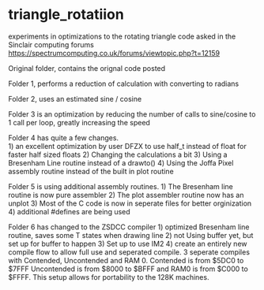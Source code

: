 # triangle_rotatiion
experiments in optimizations to the rotating triangle code asked in the Sinclair computing forums
https://spectrumcomputing.co.uk/forums/viewtopic.php?t=12159

Original folder, contains the orignal code posted

Folder 1, performs a reduction of calculation with converting to radians

Folder 2, uses an estimated sine / cosine

Folder 3 is an optimization by reducing the number of calls to sine/cosine to 1 call per loop, greatly increasing the speed

Folder 4 has quite a few changes.  
    1) an excellent optimization by user DFZX to use half_t instead of float for faster half sized floats
    2) Changing the calculations a bit
    3) Using a Bresenham Line routine instead of a drawto()
    4) Using the Joffa Pixel assembly routine instead of the built in plot routine

Folder 5 is using additional assembly routines.
    1) The Bresenham line routine is now pure assembler
    2) The plot assembler routine now has an unplot
    3) Most of the C code is now in seperate files for better orginization
    4) additional #defines are being used


Folder 6 has changed to the ZSDCC compiler
    1) optimized Bresenham line routine, saves some T states when drawing line
    2) not Using buffer yet, but set up for buffer to happen
    3) Set up to use IM2
    4) create an entirely new compile flow to allow full use and seperated compile.  3 seperate compiles with Contended, Uncontended and RAM 0.  Contended is from $5DC0 to $7FFF  Uncontended is from $8000 to $BFFF and RAM0 is from $C000 to $FFFF.  This setup allows for portability to the 128K machines.





